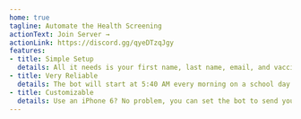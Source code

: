 ```yaml
---
home: true
tagline: Automate the Health Screening
actionText: Join Server →
actionLink: https://discord.gg/qyeDTzqJgy
features:
- title: Simple Setup
  details: All it needs is your first name, last name, email, and vaccination status.
- title: Very Reliable
  details: The bot will start at 5:40 AM every morning on a school day to complete a health screening.
- title: Customizable
  details: Use an iPhone 6? No problem, you can set the bot to send you images in iPhone 6 size. Use an iPad? That works too!
---
```

